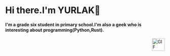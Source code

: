# Hi there.I'm YURLAK👋

#### I'm a grade six student in primary school.I'm also a geek who is interesting about programming(Python,Rust).

<img align="right" alt="GIF" height="40px" src="https://media.giphy.com/media/du3J3cXyzhj75IOgvA/giphy.gif" />
